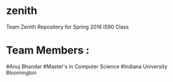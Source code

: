 # zenith
Team Zenith Repository for Spring 2016 I590 Class

# Team Members :

#Anuj Bhandar
#Master's in Computer Science
#Indiana University Bloomington
